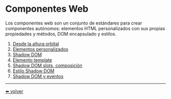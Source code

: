 # Componentes Web

Los componentes web son un conjunto de estándares para crear componentes autónomos: elementos HTML personalizados con sus propias propiedades y métodos, DOM encapsulado y estilos.

1.  [Desde la altura orbital](https://github.com/VictorHugoAguilar/javascript-interview-questions-explained/tree/main/theory-web-components/webcomponents-intro/readme.md)
2.  [Elementos personalizados](https://github.com/VictorHugoAguilar/javascript-interview-questions-explained/blob/main/theory-web-components/custom-elements/readme.md)
3.  [Shadow DOM](https://github.com/VictorHugoAguilar/javascript-interview-questions-explained/blob/main/theory-web-components/shadow-dom/readme.md)
4.  [Elemento template](https://github.com/VictorHugoAguilar/javascript-interview-questions-explained/tree/main/theory-web-components/template-element/readme.md)
5.  [Shadow DOM slots, composición](https://github.com/VictorHugoAguilar/javascript-interview-questions-explained/blob/main/theory-web-components/slots-composition/readme.md)
6.  [Estilo Shadow DOM]()
7.  [Shadow DOM y eventos]()


---
[⬅️ volver](https://github.com/VictorHugoAguilar/javascript-interview-questions-explained/blob/main/readme.md)
